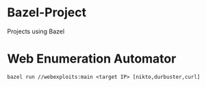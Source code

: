 # Bazel-Project
Projects using Bazel


# Web Enumeration Automator

```
bazel run //webexploits:main <target IP> [nikto,durbuster,curl]
```